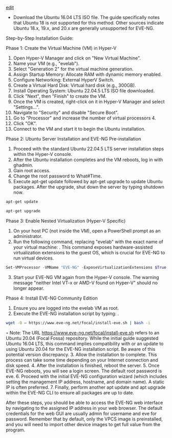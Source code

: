 [edit](https://github.com/2cld/netstack/edit/master/docs/portals/eve-ng/install.md)


- Download the Ubuntu 16.04 LTS ISO file. The guide specifically notes that Ubuntu 18 is not supported for this method. Other sources indicate Ubuntu 18.x, 19.x, and 20.x are generally unsupported for EVE-NG.

Step-by-Step Installation Guide:

Phase 1: Create the Virtual Machine (VM) in Hyper-V
1. Open Hyper-V Manager and click on "New Virtual Machine".
2. Name your VM (e.g., "evelab").
3. Select "Generation 2" for the virtual machine generation.
4. Assign Startup Memory: Allocate RAM  with dynamic memory enabled.
5. Configure Networking: External HyperV Switch.
6. Create a Virtual Hard Disk: Virtual hard disk (e.g., 300GB).
7. Install Operating System: Ubuntu 22.04.5 LTS ISO file downloaded.
8. Click "Next", then "Finish" to create the VM.
9. Once the VM is created, right-click on it in Hyper-V Manager and select "Settings...".
10. Navigate to "Security" and disable "Secure Boot".
11. Go to "Processor" and increase the number of virtual processors 4.
12. Click "OK".
13. Connect to the VM and start it to begin the Ubuntu installation.

Phase 2: Ubuntu Server Installation and EVE-NG Pre-installation
1. Proceed with the standard Ubuntu 22.04.5 LTS server installation steps within the Hyper-V console.
2. After the Ubuntu installation completes and the VM reboots, log in with ghadmin.
3. Gain root access.
4. Change the root password to What#Time.
5. Execute apt-get update followed by apt-get upgrade to update Ubuntu packages. After the upgrade, shut down the server by typing shutdown now.
```bash
apt-get update
```
```bash
apt-get upgrade
```

Phase 3: Enable Nested Virtualization (Hyper-V Specific)
1. On your host PC (not inside the VM), open a PowerShell prompt as an administrator.
2. Run the following command, replacing "evelab" with the exact name of your virtual machine: . This command exposes hardware-assisted virtualization extensions to the guest OS, which is crucial for EVE-NG to run virtual devices.
```powershell
Set-VMProcessor -VMName "EVE-NG" -ExposeVirtualizationExtensions $True
```
3. Start your EVE-NG VM again from the Hyper-V console. The warning message "neither Intel VT-x or AMD-V found on Hyper-V" should no longer appear.

Phase 4: Install EVE-NG Community Edition
1. Ensure you are logged into the evelab VM as root.
2. Execute the EVE-NG installation script by typing: .
```bash
wget -O – https://www.eve-ng.net/focal/install-eve.sh | bash -i
```
  ◦ Note: The URL https://www.eve-ng.net/focal/install-eve.sh refers to an Ubuntu 20.04 (Focal Fossa) repository. While the initial guide suggested Ubuntu 16.04 LTS, this command implies compatibility with or an update to using Ubuntu 20.04 for the EVE-NG installation script. Be aware of this potential version discrepancy.
3. Allow the installation to complete. This process can take some time depending on your Internet connection and disk speed.
4. After the installation is finished, reboot the server.
5. Once EVE-NG reboots, you will see a login screen. The default root password is eve.
6. Proceed with the initial EVE-NG configuration wizard (which includes setting the management IP address, hostname, and domain name). A static IP is often preferred.
7. Finally, perform another apt update and apt upgrade within the EVE-NG CLI to ensure all packages are up to date.

After these steps, you should be able to access the EVE-NG web interface by navigating to the assigned IP address in your web browser. The default credentials for the web GUI are usually admin for username and eve for password. Remember that by default, only the VPCS image is preinstalled, and you will need to import other device images to get full value from the program.
